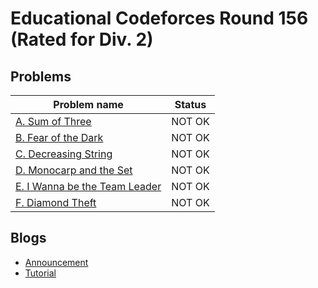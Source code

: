 # Educational Codeforces Round 156 (Rated for Div. 2)

## Problems

|Problem name|Status|
|------------|---------|
| [A. Sum of Three](problems/A._Sum_of_Three.md)|NOT OK|
| [B. Fear of the Dark](problems/B._Fear_of_the_Dark.md)|NOT OK|
| [C. Decreasing String](problems/C._Decreasing_String.md)|NOT OK|
| [D. Monocarp and the Set](problems/D._Monocarp_and_the_Set.md)|NOT OK|
| [E. I Wanna be the Team Leader](problems/E._I_Wanna_be_the_Team_Leader.md)|NOT OK|
| [F. Diamond Theft](problems/F._Diamond_Theft.md)|NOT OK|
## Blogs

- [Announcement](blogs/Announcement.md)
- [Tutorial](blogs/Tutorial.md)
